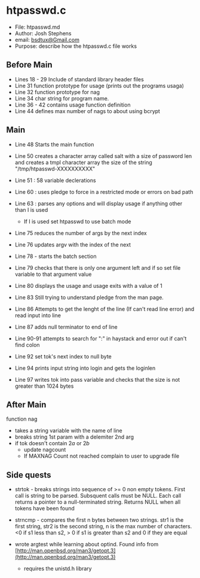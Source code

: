 # htpasswd.c
- File: htpasswd.md
- Author: Josh Stephens
- email: bsdtux@Gmail.com
- Purpose: describe how the htpasswd.c file works

## Before Main
- Lines 18 - 29 Include of standard library header files
- Line 31 function prototype for usage (prints out the programs usaga)
- Line 32 function prototype for nag
- Line 34 char string for program name. 
- Line 36 - 42 contains usage function definition
- Line 44 defines max number of nags to about using bcrypt

## Main
- Line 48 Starts the main function
- Line 50 creates a character array called salt with a size of password len and creates a tmpl character array the size of the string "/tmp/htpasswd-XXXXXXXXXX"

- Line 51 : 58 variable declerations
- Line 60 : uses pledge to force in a restricted mode or errors on bad path 
- Line 63 : parses any options and will display usage if anything other than I is used
    - If I is used set htpasswd to use batch mode

- Line 75 reduces the number of args by the next index
- Line 76 updates argv with the index of the next 

- Line 78 - starts the batch section 
- Line 79 checks that there is only one argument left and if so set file variable to that argument value
- Line 80 displays the usage and usage exits with a value of 1
- Line 83 Still trying to understand pledge from the man page.

- Line 86 Attempts to get the lenght of the line (If can't read line error) and read input into line
- Line 87 adds null terminator to end of line

- Line 90-91 attempts to search for ":" in haystack and error out if can't find colon

- Line 92 set tok's next index to null byte

- Line 94 prints input string into login and gets the loginlen

- Line 97 writes tok into pass variable and checks that the size is not greater than 1024 bytes

## After Main
function nag 
- takes a string variable with the name of line
- breaks string 1st param with a delemiter 2nd arg
- if tok doesn't contain $2a$ or $2b$ 
    - update nagcount 
    - If MAXNAG Count not reached complain to user to upgrade file

## Side quests 
- strtok - breaks strings into sequence of >= 0 non empty tokens. First call is string to be parsed. Subsquent calls must be NULL. Each call returns a pointer to a null-terminated string. Returns NULL 
when all tokens have been found

- strncmp - compares the first n bytes between two strings. str1 is the first string, str2 is the second string, n is the max number of characters. <0 if s1 less than s2, > 0 if s1 is greater than s2 and 0 if they are equal

- wrote argtest while learning about optind. Found info from [http://man.openbsd.org/man3/getopt.3](http://man.openbsd.org/man3/getopt.3)
    - requires the unistd.h library
